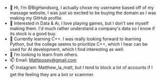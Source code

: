 - 👋 Hi, I’m @BigHandsorg, I actually chose my username based off of my massage website, I was just so excited to be buying the domain as I was making my GitHub profile.
- 👀 Interested in Data & Ai, I love playing games, but I don't see myself making them. I'd much rather understand a company's data so I know if its stock is a good buy.
- 🌱 Currently learning C++. I was really looking forward to learning Python, but the college seems to prioritize C++, which I hear can be used for AI development, which I find interesting as well.
- 💞️ I’m looking to learn from others. 
- 📫 Email: Mattjposey@gmail.com
- 📫 Instagram: Matthew_la_matt, but I tend to block a lot of accounts if I get the feeling they are a bot or scammer. 

<!---
BigHandsorg/BigHandsorg is a ✨ special ✨ repository because its `README.md` (this file) appears on your GitHub profile.
You can click the Preview link to take a look at your changes.
--->
